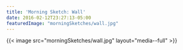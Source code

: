 ```yaml
---
title: 'Morning Sketch: Wall'
date: 2016-02-12T23:27:13-05:00
featuredImage: "morningSketches/wall.jpg"
---
```


{{< image src="morningSketches/wall.jpg" layout="media--full" >}}
